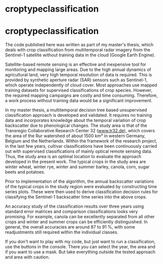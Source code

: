 # croptypeclassification

# croptypeclassification

The code published here was written as part of my master's thesis, which deals with crop classification from multitemporal radar imagery from the Sentinel-1 satellite without training data in the cloud (Google Earth Engine).

Satellite-based remote sensing is an effective and inexpensive tool for monitoring and mapping large areas. Due to the high annual dynamics of agricultural land, very high temporal resolution of data is required. This is provided by synthetic aperture radar (SAR) sensors such as Sentinel-1, which operate independently of cloud cover. Most approaches use mapped training datasets for supervised classifications of crop species. However, the required mapping campaigns are costly and time consuming. Therefore, a work process without training data would be a significant improvement.

In my master thesis, a multitemporal decision tree based unsupervised classification approach is developed and validated. It requires no training data and incorporates knowledge about the temporal variation of crop backscatter due to phenological changes. The study area is that of the Transregio Collaborative Research Center 32 (www.tr32.de), which covers the area of the Rur watershed of about 1500 km² in western Germany, Belgium and the Netherlands. Within the framework of the research project, in the last few years, cultivar classifications have been continuously carried out with supervised classifications of mainly optical remote sensing data. Thus, the study area is an optimal location to evaluate the approach developed in the present work. The typical crops in the study area are winter wheat, winter rye, winter and summer barley, canola, corn, sugar beets and potatoes.

Prior to implementation of the algorithm, the annual backscatter variations of the typical crops in the study region were evaluated by constructing time series plots. These were then used to derive classification decision rules for classifying the Sentinel-1 backscatter time series into the above crops. 

An accuracy study of the classification results over three years using standard error matrices and comparison classifications looks very promising. For example, canola can be excellently separated from all other crops and winter and summer crops can be efficiently distinguished. In general, the overall accuracies are around 87 to 91 %, with some readjustments still required within the individual classes.

If you don't want to play with my code, but just want to run a classification, use the buttons in the console. There you can select the year, the area and if you want to use a mask. But take everything outside the tested approach and area with caution.



